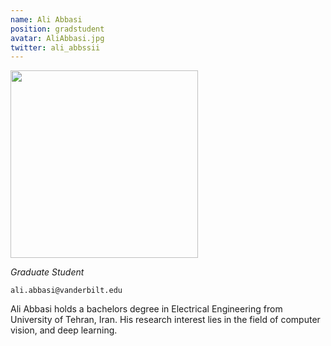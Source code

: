 ```yaml
---
name: Ali Abbasi
position: gradstudent
avatar: AliAbbasi.jpg
twitter: ali_abbssii
---
```


<img width="300" src="{{site.baseurl}}/images/people/{{page.avatar}}" data-action="zoom">

_Graduate Student_<br>

<i class="fa fa-envelope-o"></i> `ali.abbasi@vanderbilt.edu`

Ali Abbasi holds a bachelors degree in Electrical Engineering from University of Tehran, Iran. His research interest lies in the field of computer vision, and deep learning. 
